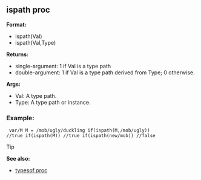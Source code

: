 ## ispath proc

**Format:**
+   ispath(Val)
+   ispath(Val,Type)
<!-- -->
**Returns:**
+   single-argument: 1 if Val is a type path
+   double-argument: 1 if Val is a type path derived from Type; 0
    otherwise.
<!-- -->
**Args:**
+   Val: A type path.
+   Type: A type path or instance.
### Example:

```dm
 var/M M = /mob/ugly/duckling if(ispath(M,/mob/ugly))
//true if(ispath(M)) //true if(ispath(new/mob)) //false 
```


> [!TIP] 
> **See also:**
> +   [typesof proc](/ref/proc/typesof.md) <!-- -->